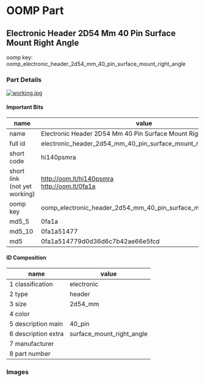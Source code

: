 # OOMP Part  
## Electronic Header 2D54 Mm 40 Pin Surface Mount Right Angle  
  
oomp key: oomp_electronic_header_2d54_mm_40_pin_surface_mount_right_angle  
  
### Part Details  
  
[![working.jpg](working_600.jpg)](working.jpg)  
  
#### Important Bits  
| name | value | 
| --- | --- | 
| name | Electronic Header 2D54 Mm 40 Pin Surface Mount Right Angle | 
| full id | electronic_header_2d54_mm_40_pin_surface_mount_right_angle | 
| short code | hi140psmra | 
| short link<br>(not yet working) | http://oom.lt/hi140psmra<br>http://oom.lt/0fa1a | 
| oomp key | oomp_electronic_header_2d54_mm_40_pin_surface_mount_right_angle | 
| md5_5 | 0fa1a | 
| md5_10 | 0fa1a51477 | 
| md5 | 0fa1a514779d0d36d6c7b42ae66e5fcd | 
#### ID Composition  
| name | value | 
| --- | --- | 
| 1 classification | electronic | 
| 2 type | header | 
| 3 size | 2d54_mm | 
| 4 color |  | 
| 5 description main | 40_pin | 
| 6 description extra | surface_mount_right_angle | 
| 7 manufacturer |  | 
| 8 part number |  | 
### Images  
